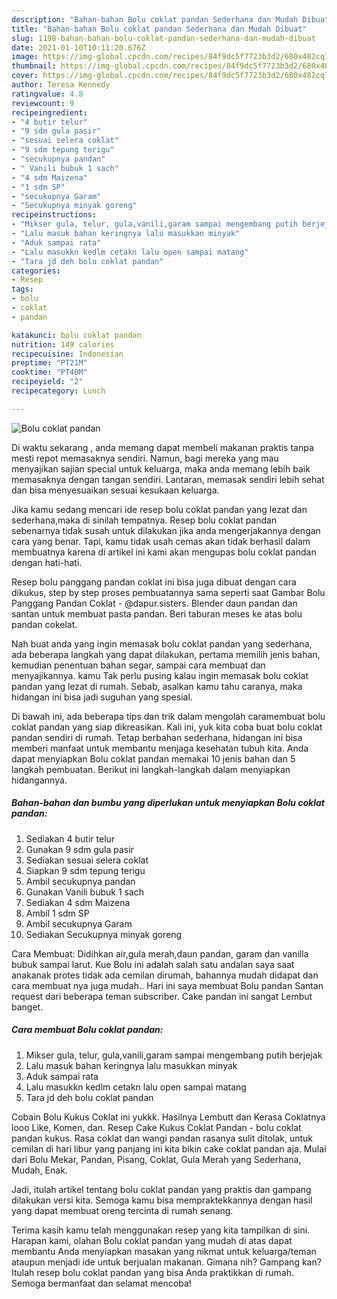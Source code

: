 ```yaml
---
description: "Bahan-bahan Bolu coklat pandan Sederhana dan Mudah Dibuat"
title: "Bahan-bahan Bolu coklat pandan Sederhana dan Mudah Dibuat"
slug: 1198-bahan-bahan-bolu-coklat-pandan-sederhana-dan-mudah-dibuat
date: 2021-01-10T10:11:20.676Z
image: https://img-global.cpcdn.com/recipes/84f9dc5f7723b3d2/680x482cq70/bolu-coklat-pandan-foto-resep-utama.jpg
thumbnail: https://img-global.cpcdn.com/recipes/84f9dc5f7723b3d2/680x482cq70/bolu-coklat-pandan-foto-resep-utama.jpg
cover: https://img-global.cpcdn.com/recipes/84f9dc5f7723b3d2/680x482cq70/bolu-coklat-pandan-foto-resep-utama.jpg
author: Teresa Kennedy
ratingvalue: 4.8
reviewcount: 9
recipeingredient:
- "4 butir telur"
- "9 sdm gula pasir"
- "sesuai selera coklat"
- "9 sdm tepung terigu"
- "secukupnya pandan"
- " Vanili bubuk 1 sach"
- "4 sdm Maizena"
- "1 sdm SP"
- "secukupnya Garam"
- "Secukupnya minyak goreng"
recipeinstructions:
- "Mikser gula, telur, gula,vanili,garam sampai mengembang putih berjejak"
- "Lalu masuk bahan keringnya lalu masukkan minyak"
- "Aduk sampai rata"
- "Lalu masukkn kedlm cetakn lalu open sampai matang"
- "Tara jd deh bolu coklat pandan"
categories:
- Resep
tags:
- bolu
- coklat
- pandan

katakunci: bolu coklat pandan 
nutrition: 149 calories
recipecuisine: Indonesian
preptime: "PT21M"
cooktime: "PT40M"
recipeyield: "2"
recipecategory: Lunch

---
```



![Bolu coklat pandan](https://img-global.cpcdn.com/recipes/84f9dc5f7723b3d2/680x482cq70/bolu-coklat-pandan-foto-resep-utama.jpg)

Di waktu  sekarang , anda memang dapat membeli makanan praktis tanpa mesti repot memasaknya sendiri. Namun, bagi mereka yang mau menyajikan sajian special untuk keluarga, maka anda memang lebih baik memasaknya dengan tangan sendiri. Lantaran, memasak sendiri lebih sehat dan bisa menyesuaikan sesuai kesukaan keluarga.

Jika kamu sedang mencari ide resep bolu coklat pandan yang lezat dan sederhana,maka di sinilah tempatnya. Resep bolu coklat pandan  sebenarnya tidak susah untuk dilakukan jika anda mengerjakannya dengan cara yang benar. Tapi, kamu tidak usah cemas akan tidak berhasil dalam membuatnya 
karena di artikel ini kami akan mengupas bolu coklat pandan dengan hati-hati.  

Resep bolu panggang pandan coklat ini bisa juga dibuat dengan cara dikukus, step by step proses pembuatannya sama seperti saat Gambar Bolu Panggang Pandan Coklat - @dapur.sisters. Blender daun pandan dan santan untuk membuat pasta pandan. Beri taburan meses ke atas bolu pandan cokelat.

Nah buat anda yang ingin memasak bolu coklat pandan yang sederhana, ada beberapa langkah yang dapat dilakukan, pertama memilih jenis bahan, kemudian penentuan bahan segar, sampai cara membuat dan menyajikannya. kamu Tak perlu pusing kalau ingin memasak bolu coklat pandan yang lezat di rumah. Sebab, asalkan kamu  tahu caranya, maka hidangan ini bisa jadi suguhan yang spesial.

Di bawah ini, ada beberapa tips dan trik dalam mengolah caramembuat bolu coklat pandan yang siap dikreasikan. Kali ini, yuk kita coba buat bolu coklat pandan sendiri di rumah. Tetap berbahan sederhana, hidangan ini bisa memberi manfaat untuk membantu menjaga kesehatan tubuh kita. Anda dapat menyiapkan Bolu coklat pandan memakai 10 jenis bahan dan 5 langkah pembuatan. Berikut ini langkah-langkah dalam menyiapkan hidangannya.

<!--inarticleads1-->

##### Bahan-bahan dan bumbu yang diperlukan untuk menyiapkan Bolu coklat pandan:

1. Sediakan 4 butir telur
1. Gunakan 9 sdm gula pasir
1. Sediakan sesuai selera coklat
1. Siapkan 9 sdm tepung terigu
1. Ambil secukupnya pandan
1. Gunakan  Vanili bubuk 1 sach
1. Sediakan 4 sdm Maizena
1. Ambil 1 sdm SP
1. Ambil secukupnya Garam
1. Sediakan Secukupnya minyak goreng


Cara Membuat: Didihkan air,gula merah,daun pandan, garam dan vanilla bubuk sampai larut. Kue Bolu ini adalah salah satu andalan saya saat anakanak protes tidak ada cemilan dirumah, bahannya mudah didapat dan cara membuat nya juga mudah.. Hari ini saya membuat Bolu pandan Santan request dari beberapa teman subscriber. Cake pandan ini sangat Lembut banget. 

<!--inarticleads2-->

##### Cara membuat Bolu coklat pandan:

1. Mikser gula, telur, gula,vanili,garam sampai mengembang putih berjejak
1. Lalu masuk bahan keringnya lalu masukkan minyak
1. Aduk sampai rata
1. Lalu masukkn kedlm cetakn lalu open sampai matang
1. Tara jd deh bolu coklat pandan


Cobain Bolu Kukus Coklat ini yukkk. Hasilnya Lembutt dan Kerasa Coklatnya looo Like, Komen, dan. Resep Cake Kukus Coklat Pandan - bolu coklat pandan kukus. Rasa coklat dan wangi pandan rasanya sulit ditolak, untuk cemilan di hari libur yang panjang ini kita bikin cake coklat pandan aja. Mulai dari Bolu Mekar, Pandan, Pisang, Coklat, Gula Merah yang Sederhana, Mudah, Enak. 

Jadi, itulah artikel tentang  bolu coklat pandan  yang praktis dan gampang dilakukan versi kita. Semoga kamu bisa mempraktekkannya dengan hasil yang dapat membuat oreng tercinta di rumah senang. 

Terima kasih kamu telah menggunakan resep yang kita tampilkan di sini. Harapan kami, olahan  Bolu coklat pandan yang mudah di atas dapat membantu Anda menyiapkan masakan yang nikmat untuk keluarga/teman ataupun menjadi ide untuk berjualan makanan. Gimana nih? Gampang kan? Itulah resep bolu coklat pandan yang bisa Anda praktikkan di rumah. Semoga bermanfaat dan selamat mencoba!

